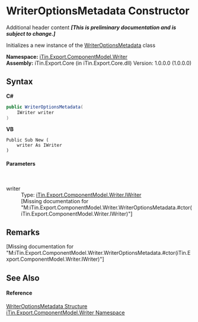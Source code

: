 # WriterOptionsMetadata Constructor 
Additional header content _**\[This is preliminary documentation and is subject to change.\]**_

Initializes a new instance of the <a href="b24b9473-149a-afa2-64da-5ce5062b5695">WriterOptionsMetadata</a> class

**Namespace:**&nbsp;<a href="37973b78-6b66-1218-9d7d-14680ab2aeda">iTin.Export.ComponentModel.Writer</a><br />**Assembly:**&nbsp;iTin.Export.Core (in iTin.Export.Core.dll) Version: 1.0.0.0 (1.0.0.0)

## Syntax

**C#**<br />
``` C#
public WriterOptionsMetadata(
	IWriter writer
)
```

**VB**<br />
``` VB
Public Sub New ( 
	writer As IWriter
)
```


#### Parameters
&nbsp;<dl><dt>writer</dt><dd>Type: <a href="4a4ec51e-0091-39cb-54a3-b986f5b6ed9a">iTin.Export.ComponentModel.Writer.IWriter</a><br />\[Missing <param name="writer"/> documentation for "M:iTin.Export.ComponentModel.Writer.WriterOptionsMetadata.#ctor(iTin.Export.ComponentModel.Writer.IWriter)"\]</dd></dl>

## Remarks
\[Missing <remarks> documentation for "M:iTin.Export.ComponentModel.Writer.WriterOptionsMetadata.#ctor(iTin.Export.ComponentModel.Writer.IWriter)"\]

## See Also


#### Reference
<a href="b24b9473-149a-afa2-64da-5ce5062b5695">WriterOptionsMetadata Structure</a><br /><a href="37973b78-6b66-1218-9d7d-14680ab2aeda">iTin.Export.ComponentModel.Writer Namespace</a><br />